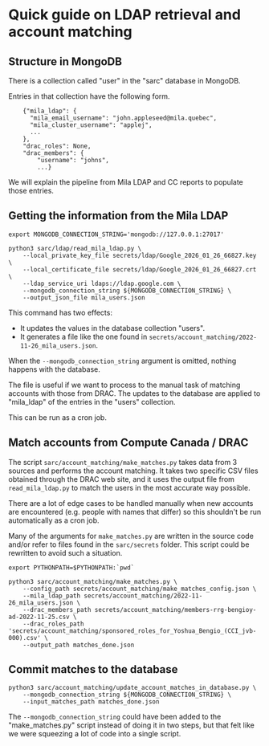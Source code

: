 # Quick guide on LDAP retrieval and account matching

## Structure in MongoDB

There is a collection called "user" in the "sarc" database in MongoDB.

Entries in that collection have the following form.
```
    {"mila_ldap": {
      "mila_email_username": "john.appleseed@mila.quebec",
      "mila_cluster_username": "applej",
      ...
    },
    "drac_roles": None,
    "drac_members": {
        "username": "johns",
        ...}
```

We will explain the pipeline from Mila LDAP and CC reports to populate those entries.

## Getting the information from the Mila LDAP

```
export MONGODB_CONNECTION_STRING='mongodb://127.0.0.1:27017'

python3 sarc/ldap/read_mila_ldap.py \
    --local_private_key_file secrets/ldap/Google_2026_01_26_66827.key \
    --local_certificate_file secrets/ldap/Google_2026_01_26_66827.crt \
    --ldap_service_uri ldaps://ldap.google.com \
    --mongodb_connection_string ${MONGODB_CONNECTION_STRING} \
    --output_json_file mila_users.json
```

This command has two effects:
- It updates the values in the database collection "users".
- It generates a file like the one found in `secrets/account_matching/2022-11-26_mila_users.json`.

When the `--mongodb_connection_string` argument is omitted, nothing happens with the database.

The file is useful if we want to process to the manual task of matching accounts
with those from DRAC. The updates to the database are applied to "mila_ldap" of
the entries in the "users" collection.

This can be run as a cron job.

## Match accounts from Compute Canada / DRAC

The script `sarc/account_matching/make_matches.py` takes data from 3 sources
and performs the account matching. It takes two specific CSV files obtained
through the DRAC web site, and it uses the output file from `read_mila_ldap.py`
to match the users in the most accurate way possible.

There are a lot of edge cases to be handled manually
when new accounts are encountered (e.g. people with names that differ)
so this shouldn't be run automatically as a cron job.

Many of the arguments for `make_matches.py` are written in the source code
and/or refer to files found in the `sarc/secrets` folder.
This script could be rewritten to avoid such a situation.

```
export PYTHONPATH=$PYTHONPATH:`pwd`

python3 sarc/account_matching/make_matches.py \
    --config_path secrets/account_matching/make_matches_config.json \
    --mila_ldap_path secrets/account_matching/2022-11-26_mila_users.json \
    --drac_members_path secrets/account_matching/members-rrg-bengioy-ad-2022-11-25.csv \
    --drac_roles_path 'secrets/account_matching/sponsored_roles_for_Yoshua_Bengio_(CCI_jvb-000).csv' \
    --output_path matches_done.json
```

## Commit matches to the database

```
python3 sarc/account_matching/update_account_matches_in_database.py \
    --mongodb_connection_string ${MONGODB_CONNECTION_STRING} \
    --input_matches_path matches_done.json
```

The `--mongodb_connection_string` could have been added to the "make_matches.py"
script instead of doing it in two steps, but that felt like we were squeezing
a lot of code into a single script.
